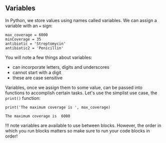 ## Variables

In Python, we store values using names called variables. We can assign a variable with an `=` sign:

```
max_coverage = 6000
minCoverage = 35
antibiotic = 'Streptomycin'
antibiotic2 = 'Penicillin'
```
You will note a few things about variables:

- can incorporate letters, digits and underscores
- cannot start with a digit
- these are case sensitive

Variables, once we assign them to some value, can be passed into functions to accomplish certain tasks. Let's use the simplist use case, the `print()` function:

```
print('The maximum coverage is ', max_coverage)
```
```
The maximum coverage is  6000
```

!!! note
    variables are available to use between blocks. However, the order in which you run blocks matters so make sure to run your code blocks in order!
    

